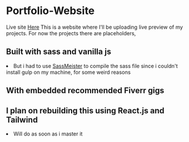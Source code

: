 # Portfolio-Website
<p> Live site <a href="https://cyberohn2.github.io/Portfolio-Website/">Here</a>
This is a website where I'll be uploading live preview of my projects. For now the projects there are placeholders,
<h2>Built with sass and vanilla js</h2>
<li>But i had to use <a href="https://www.sassmeister.com/">SassMeister</a> to compile the sass file since i couldn't install gulp on my machine, for some weird reasons</li>
<h2> With embedded recommended Fiverr gigs</h2>
<h2> I plan on rebuilding this using React.js and Tailwind</h2>
<li> Will do as soon as i master it</li>
